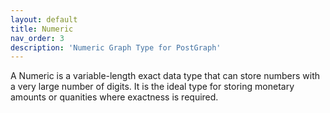```yaml
---
layout: default
title: Numeric
nav_order: 3
description: 'Numeric Graph Type for PostGraph'
---
```


A Numeric is a variable-length exact data type that can store numbers with a very large number of digits. It is the ideal type for storing monetary amounts or quanities where exactness is required.


